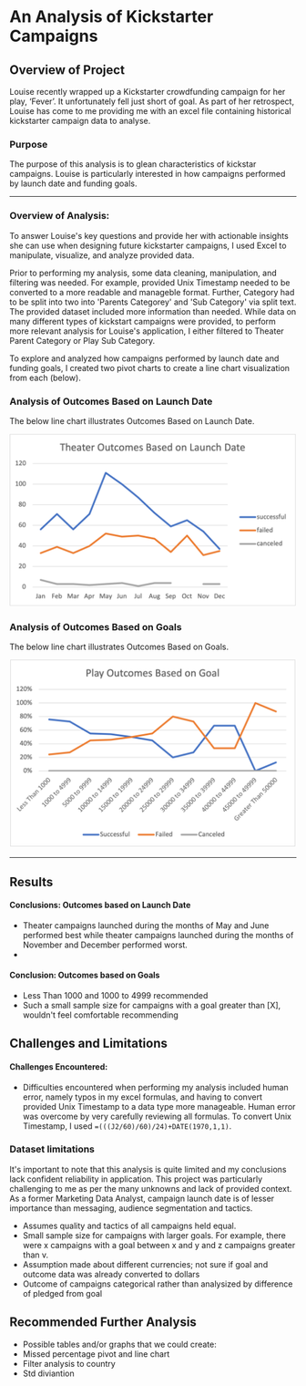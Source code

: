 # An Analysis of Kickstarter Campaigns

## Overview of Project
Louise recently wrapped up a Kickstarter crowdfunding campaign for her play, ‘Fever’. It unfortunately fell just short of goal. As part of her retrospect, Louise has come to me providing me with an excel file containing historical kickstarter campaign data to analyse.

### Purpose
The purpose of this analysis is to glean characteristics of kickstar campaigns. Louise is particularly interested in how campaigns performed by launch date and funding goals. 

---

### Overview of Analysis: 

To answer Louise's key questions and provide her with actionable insights she can use when designing future kickstarter campaigns, I used Excel to manipulate, visualize, and analyze provided data.

Prior to performing my analysis, some data cleaning, manipulation, and filtering was needed. For example, provided Unix Timestamp needed to be converted to a more readable and manageble format. Further, Category had to be split into two into 'Parents Categorey' and 'Sub Category' via split text. The provided dataset included more information than needed. While data on many different types of kickstart campaigns were provided, to perform more relevant analysis for Louise's application, I either filtered to Theater Parent Category or Play Sub Category.  

To explore and analyzed how campaigns performed by launch date and funding goals, I created two pivot charts to create a line chart visualization from each (below).

### Analysis of Outcomes Based on Launch Date

The below line chart illustrates Outcomes Based on Launch Date.

![image 1](Resources/Theater_Outcomes_vs_Launch.png)

### Analysis of Outcomes Based on Goals

The below line chart illustrates Outcomes Based on Goals.

![image](Resources/Outcomes_vs_Goals.png)

---

## Results

#### Conclusions: Outcomes based on Launch Date

- Theater campaigns launched during the months of May and June performed best while theater campaigns launched during the months of November and December performed worst.
- 

#### Conclusion: Outcomes based on Goals

-  Less Than 1000 and 1000 to 4999 recommended
-  Such a small sample size for campaigns with a goal greater than [X], wouldn't feel comfortable recommending


## Challenges and Limitations

#### Challenges Encountered: 
 
- Difficulties encountered when performing my analysis included human error, namely typos in my excel formulas, and having to convert provided Unix Timestamp to a data type more manageable. Human error was overcome by very carefully reviewing all formulas. To convert Unix Timestamp, I used `=(((J2/60)/60)/24)+DATE(1970,1,1)`.

### Dataset limitations

It's important to note that this analysis is quite limited and my conclusions lack confident reliability in application. This project was particularly challenging to me as per the many unknowns and lack of provided context. As a former Marketing Data Analyst, campaign launch date is of lesser importance than messaging, audience segmentation and tactics. 
- Assumes quality and tactics of all campaigns held equal.
- Small sample size for campaigns with larger goals. For example, there were x campaigns with a goal between x and y and z campaigns greater than v.
- Assumption made about different currencies; not sure if goal and outcome data was already converted to dollars
- Outcome of campaigns categorical rather than analysized by difference of pledged from goal

## Recommended Further Analysis

- Possible tables and/or graphs that we could create:
- Missed percentage pivot and line chart
- Filter analysis to country 
- Std diviantion
